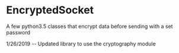 # EncryptedSocket
A few python3.5 classes that encrypt data before sending with a set password

1/26/2019 -- Updated library to use the cryptography module

